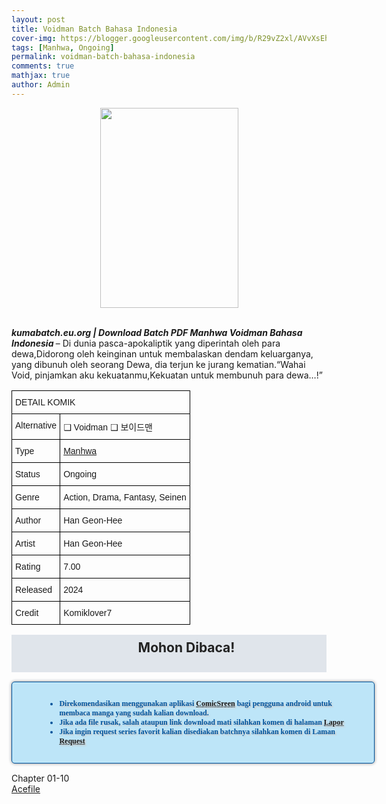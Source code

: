 ```yaml
---
layout: post
title: Voidman Batch Bahasa Indonesia 
cover-img: https://blogger.googleusercontent.com/img/b/R29vZ2xl/AVvXsEh4KCPKTNdsq1cURrBq1YGew8G7iYqRuSTAlWms082EpKc2oub7xJiFP5DsUtjIi6v10-IlDd2xoIrHM5vAz-WO8-RANJUqpj-NmBbF4KxIRYn26-Gcz_yCrkxZszzFuTMsrzImK23fhUnxOlDqsd9U-TLMQprrrmRLkoIPHhCMdbppSzQQhFdQwYHuQvJM/s608/Voidman-VOLUME-001-HEADER.jpg
tags: [Manhwa, Ongoing]
permalink: voidman-batch-bahasa-indonesia
comments: true
mathjax: true
author: Admin
---
```


<div style="text-align: center;"><a href="https://blogger.googleusercontent.com/img/b/R29vZ2xl/AVvXsEh4KCPKTNdsq1cURrBq1YGew8G7iYqRuSTAlWms082EpKc2oub7xJiFP5DsUtjIi6v10-IlDd2xoIrHM5vAz-WO8-RANJUqpj-NmBbF4KxIRYn26-Gcz_yCrkxZszzFuTMsrzImK23fhUnxOlDqsd9U-TLMQprrrmRLkoIPHhCMdbppSzQQhFdQwYHuQvJM/s608/Voidman-VOLUME-001-HEADER.jpg" style="clear: left; margin-bottom: 1em;"><img border="0" data-original-height="608" data-original-width="420" height="320" src="https://blogger.googleusercontent.com/img/b/R29vZ2xl/AVvXsEh4KCPKTNdsq1cURrBq1YGew8G7iYqRuSTAlWms082EpKc2oub7xJiFP5DsUtjIi6v10-IlDd2xoIrHM5vAz-WO8-RANJUqpj-NmBbF4KxIRYn26-Gcz_yCrkxZszzFuTMsrzImK23fhUnxOlDqsd9U-TLMQprrrmRLkoIPHhCMdbppSzQQhFdQwYHuQvJM/s320/Voidman-VOLUME-001-HEADER.jpg" width="221" /></a></div><br />
<p><i><b>kumabatch.eu.org | Download Batch PDF Manhwa Voidman Bahasa Indonesia </b></i>– Di dunia pasca-apokaliptik yang diperintah oleh para dewa,Didorong oleh keinginan untuk membalaskan dendam keluarganya, yang dibunuh oleh seorang Dewa, dia terjun ke jurang kematian.“Wahai Void, pinjamkan aku kekuatanmu,Kekuatan untuk membunuh para dewa…!”</p>

<style type="text/css">
.tg  {border-collapse:collapse;border-spacing:0;}
.tg td{border-color:black;border-style:solid;border-width:1px;font-family:Arial, sans-serif;font-size:14px;
  overflow:hidden;padding:10px 5px;word-break:normal;}
.tg th{border-color:black;border-style:solid;border-width:1px;font-family:Arial, sans-serif;font-size:14px;
  font-weight:normal;overflow:hidden;padding:10px 5px;word-break:normal;}
.tg .tg-0lax{text-align:left;vertical-align:top}
</style>
<table class="tg">
<thead>
  <tr>
    <th class="tg-0lax" colspan="2">DETAIL KOMIK</th>
  </tr>
</thead>
<tbody>
  <tr>
    <td class="tg-0lax">Alternative</td>
    <td class="tg-0lax"> ❑ Voidman  ❑ 보이드맨</td>
  </tr>
  <tr>
    <td class="tg-0lax">Type</td>
    <td class="tg-0lax"><a href="https://kumabatch01.blogspot.com/search/label/Manhwa">Manhwa</a></td>
  </tr>
  <tr>
    <td class="tg-0lax">Status</td>
    <td class="tg-0lax">Ongoing</td>
  </tr>
  <tr>
    <td class="tg-0lax">Genre</td>
    <td class="tg-0lax">Action, Drama, Fantasy, Seinen</td>
  </tr>
  <tr>
    <td class="tg-0lax">Author</td>
    <td class="tg-0lax">Han Geon-Hee</td>
  </tr>
  <tr>
    <td class="tg-0lax">Artist</td>
    <td class="tg-0lax">Han Geon-Hee</td>
  </tr>
  <tr>
    <td class="tg-0lax">Rating</td>
    <td class="tg-0lax">7.00</td>
  </tr>
  <tr>
    <td class="tg-0lax">Released</td>
    <td class="tg-0lax">2024</td>
  </tr>
  <tr>
    <td class="tg-0lax">Credit</td>
    <td class="tg-0lax">Komiklover7</td></tr></tbody></table><h2 style="background-attachment: initial; background-clip: initial; background-color: #e0e5eb; background-origin: initial; background-position: 12px 1px; background-repeat: no-repeat; background-size: initial; color: #222222; line-height: 22px; margin: 5px 0px; min-height: 38px; padding: 10px 12px 12px 68px; text-align: center;"> 
Mohon Dibaca!</h2>

<div style="-moz-border-radius: 15px; -moz-box-shadow: 0 0 5px #888; -webkit-border-radius: 15px; -webkit-box-shadow: 0 0 5px #888; background-attachment: initial; background-clip: initial; background-color: #bde5f8; background-origin: initial; background-position: 10px 50%; background-repeat: no-repeat; background-size: initial; background: #bde5f8 url(&quot;https://sites.google.com/site/problogiz/my-icon/info.png&quot;) no-repeat 10px center; border-radius: 5px; border: 1px solid; box-shadow: rgb(136, 136, 136) 0px 0px 5px; color: #00529b; font: bold 12px verdana; margin: 15px 0px; padding: 15px 20px 15px 55px; text-shadow: rgb(204, 204, 204) 2px 2px 2px; width: 100%;"> 
<ul>
  <li>Direkomendasikan menggunakan aplikasi <a href="https://play.google.com/store/apps/details?id=com.viewer.comicscreen">ComicSreen</a> bagi pengguna android untuk membaca manga yang sudah kalian download.</li>
  <li>Jika ada file rusak, salah ataupun link download mati silahkan komen di halaman <a href="https://kumabatch01.blogspot.com/p/lapor.html">Lapor</a></li>
  <li>Jika ingin request series favorit kalian disediakan batchnya silahkan komen di Laman <a href="https://kumabatch01.blogspot.com/p/request.html">Request</a></li>
</ul>
</div>

<div class="dbox-wrap">
<div class="dbox">
<div class="dbox-title">Chapter 01-10</div>
<div class="dbox-list">
<a href="https://kumabatch01.blogspot.com/2024/07/voidman-batch-bahasa-indonesia.html" rel="nofollow" target="_blank" title="Acefile">Acefile</a> 
</div>
</div>
</div>
